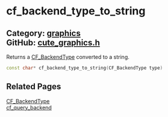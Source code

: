 # cf_backend_type_to_string

Category: [graphics](https://github.com/RandyGaul/cute_framework/blob/master/docs/api_reference?id=graphics)  
GitHub: [cute_graphics.h](https://github.com/RandyGaul/cute_framework/blob/master/include/cute_graphics.h)  
---

Returns a [CF_BackendType](https://github.com/RandyGaul/cute_framework/blob/master/docs/graphics/cf_backendtype.md) converted to a string.

```cpp
const char* cf_backend_type_to_string(CF_BackendType type)
```

## Related Pages

[CF_BackendType](https://github.com/RandyGaul/cute_framework/blob/master/docs/graphics/cf_backendtype.md)  
[cf_query_backend](https://github.com/RandyGaul/cute_framework/blob/master/docs/graphics/cf_query_backend.md)  
